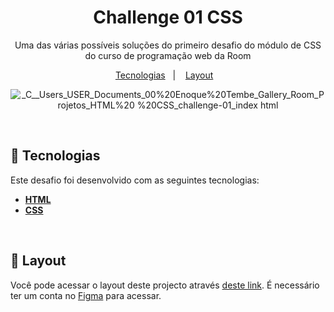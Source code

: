 <h1 align="center">Challenge 01 CSS</h1>

<p align="center">
 Uma das várias possíveis soluções do primeiro desafio do módulo de CSS do curso de programação web da Room
</p>

<p align="center">
  <a href="#-tecnologias">Tecnologias</a>&nbsp;&nbsp;&nbsp;|&nbsp;&nbsp;&nbsp;
  <a href="#-layout">Layout</a>&nbsp;&nbsp;&nbsp;
</p>


<div align="center">

![_C__Users_USER_Documents_00%20Enoque%20Tembe_Gallery_Room_Projetos_HTML%20 %20CSS_challenge-01_index html](https://user-images.githubusercontent.com/98264322/224799620-35dc4982-aa7f-4dc4-8203-709eead4fb90.png)

</div>

<br> 



## 🚀 Tecnologias

Este desafio foi desenvolvido com as seguintes tecnologias:

- <span>[**HTML**](https://www.w3schools.com/html/)</span>
- <span>[**CSS**](https://www.w3schools.com/css/)</span>


<br> 

## 🔖 Layout
Você pode acessar o layout deste projecto através [deste link](https://www.figma.com/file/RJ3tnTu8zRLN2lW8kPxuLR/Desafio-1?node-id=0%3A1&t=mdaGvq0OwFnTkHoq-0). É necessário ter um conta no  [Figma](https://figma.com) para acessar.



